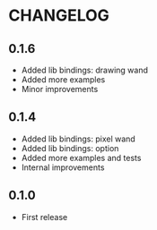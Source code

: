 # CHANGELOG

## 0.1.6
- Added lib bindings: drawing wand
- Added more examples
- Minor improvements

## 0.1.4
- Added lib bindings: pixel wand
- Added lib bindings: option
- Added more examples and tests
- Internal improvements

## 0.1.0
- First release
